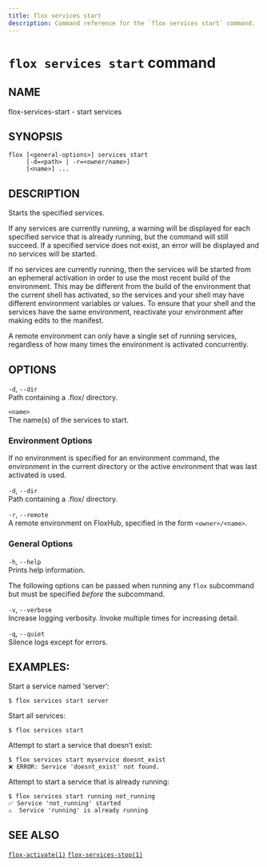 ```yaml
---
title: flox services start
description: Command reference for the `flox services start` command.
---
```


# `flox services start` command

## NAME

flox-services-start - start services

## SYNOPSIS

    flox [<general-options>] services start
         [-d=<path> | -r=<owner/name>]
         [<name>] ...

## DESCRIPTION

Starts the specified services.

If any services are currently running, a warning will be displayed for
each specified service that is already running, but the command will
still succeed. If a specified service does not exist, an error will be
displayed and no services will be started.

If no services are currently running, then the services will be started
from an ephemeral activation in order to use the most recent build of
the environment. This may be different from the build of the environment
that the current shell has activated, so the services and your shell may
have different environment variables or values. To ensure that your
shell and the services have the same environment, reactivate your
environment after making edits to the manifest.

A remote environment can only have a single set of running services,
regardless of how many times the environment is activated concurrently.

## OPTIONS

`-d`, `--dir`  
Path containing a .flox/ directory.

`<name>`  
The name(s) of the services to start.

### Environment Options

If no environment is specified for an environment command, the
environment in the current directory or the active environment that was
last activated is used.

`-d`, `--dir`  
Path containing a .flox/ directory.

`-r`, `--remote`  
A remote environment on FloxHub, specified in the form `<owner>/<name>`.

### General Options

`-h`, `--help`  
Prints help information.

The following options can be passed when running any `flox` subcommand
but must be specified *before* the subcommand.

`-v`, `--verbose`  
Increase logging verbosity. Invoke multiple times for increasing detail.

`-q`, `--quiet`  
Silence logs except for errors.

## EXAMPLES:

Start a service named ‘server’:

    $ flox services start server

Start all services:

    $ flox services start

Attempt to start a service that doesn’t exist:

    $ flox services start myservice doesnt_exist
    ❌ ERROR: Service 'doesnt_exist' not found.  

Attempt to start a service that is already running:

    $ flox services start running not_running
    ✅ Service 'not_running' started  
    ⚠️  Service 'running' is already running

## SEE ALSO

[`flox-activate(1)`](./flox-activate.md)
[`flox-services-stop(1)`](./flox-services-stop.md)
